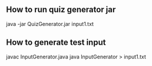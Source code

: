 
## How to run quiz generator jar
java -jar QuizGenerator.jar input1.txt


## How to generate test input
javac InputGenerator.java
java InputGenerator > input1.txt


